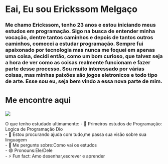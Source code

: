 <div>
    <h1>Eai, Eu sou Erickssom Melgaço </h1>
    <h3> Me chamo Erickssom, tenho 23 anos e estou iniciando meus estudos em programação. Sigo na busca de entender minha vocação, dentre tantos caminhos e depois de tantos outros caminhos, comecei a estudar programação. Sempre fui apaixonado por tecnologia mas nunca me foquei em apenas uma coisa, decidi então, como um bom curioso, que talvez seja a hora de ver como as coisas realmente funcionam e fazer parte desse processo. Sou muito interessado por várias coisas, mas minhas paixões são jogos eletronicos e todo tipo de arte. Esse sou eu, seja bem vindo a essa nova parte de mim.
  <div>
    <h2>Me encontre aqui
    </h2>
        <a href = "mailto:erickssommelgaco@gmail.com"><img src="https://img.shields.io/badge/-Gmail-%23333?style=for-the-badge&logo=gmail&logoColor=white" target="_blank"></a>
</div>
  </div>
O que tenho estudado ultimamente:
- 🌱 Primeiros estudos de Programação: Logica de Programação Dio<br>
- 🤔 Estou procurando ajuda com tudo,me passa sua visão sobre sua linguagem<br>
- 💬 Me pergunte sobre:Como vai os estudos<br>
- 😄 Pronouns:Ele/Dele<br>
- ⚡ Fun fact: Amo desenhar,escrever e aprender <br>
</div>
